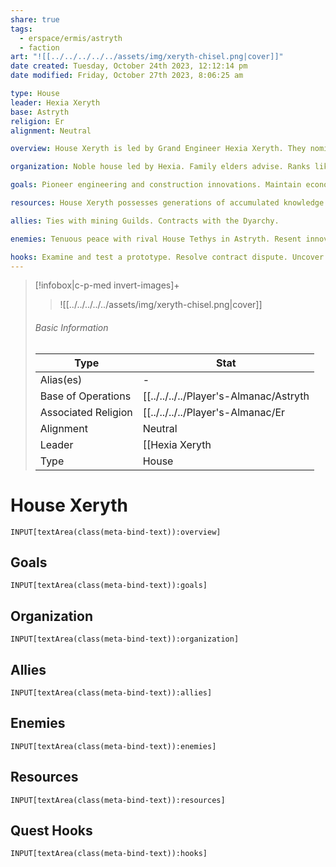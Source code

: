 ```yaml
---
share: true
tags:
  - erspace/ermis/astryth
  - faction
art: "![[../../../../../assets/img/xeryth-chisel.png|cover]]"
date created: Tuesday, October 24th 2023, 12:12:14 pm
date modified: Friday, October 27th 2023, 8:06:25 am

type: House  
leader: Hexia Xeryth
base: Astryth
religion: Er
alignment: Neutral

overview: House Xeryth is led by Grand Engineer Hexia Xeryth. They nominally worship Er but truly value ingenuity, profit, and prestige. The ancestral halls and workshop are based in Astryth, on a lavish estate, and the house seeks to pioneer construction innovations to maintain economic dominance.

organization: Noble house led by Hexia. Family elders advise. Ranks like mason.

goals: Pioneer engineering and construction innovations. Maintain economic dominance. 

resources: House Xeryth possesses generations of accumulated knowledge and many skilled engineers and craftsmen driving new developments. There is significant wealth from their engineering projects.  

allies: Ties with mining Guilds. Contracts with the Dyarchy.

enemies: Tenuous peace with rival House Tethys in Astryth. Resent innovations by House Orosen.

hooks: Examine and test a prototype. Resolve contract dispute. Uncover sabotage.
---
```



> [!infobox|c-p-med invert-images]+
> >![[../../../../../assets/img/xeryth-chisel.png|cover]]
> ###### Basic Information
> 
> | Type |  Stat |
> ---|---|
> Alias(es) | \- |
> Base of Operations | [[../../../../Player's-Almanac/Astryth|Astryth]] |
> Associated Religion | [[../../../../Player's-Almanac/Er|Er]] |
> Alignment | Neutral |
> Leader | [[Hexia Xeryth|Hexia Xeryth]] |
> Type | House |

# House Xeryth

```meta-bind
INPUT[textArea(class(meta-bind-text)):overview]
```

## Goals

```meta-bind
INPUT[textArea(class(meta-bind-text)):goals]
```

## Organization

```meta-bind
INPUT[textArea(class(meta-bind-text)):organization]
```

## Allies

```meta-bind
INPUT[textArea(class(meta-bind-text)):allies]
```

## Enemies

```meta-bind
INPUT[textArea(class(meta-bind-text)):enemies]
```

## Resources

```meta-bind
INPUT[textArea(class(meta-bind-text)):resources]
```

## Quest Hooks

```meta-bind
INPUT[textArea(class(meta-bind-text)):hooks]
```
